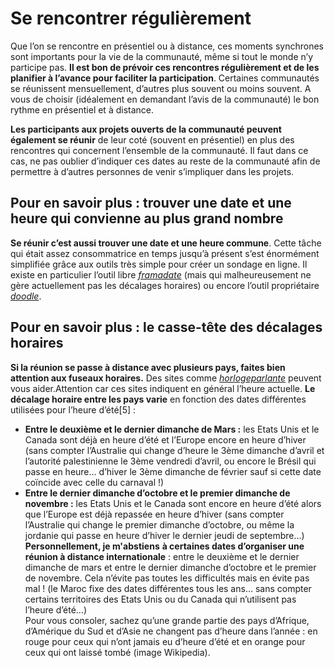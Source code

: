 # Se rencontrer régulièrement

Que l’on se rencontre en présentiel ou à distance, ces moments synchrones sont importants pour la vie de la communauté, même si tout le monde n’y participe pas. **Il est bon de prévoir ces rencontres régulièrement et de les planifier à l’avance pour faciliter la participation**. Certaines communautés se réunissent mensuellement, d’autres plus souvent ou moins souvent. A vous de choisir (idéalement en demandant l’avis de la communauté) le bon rythme en présentiel et à distance.

**Les participants aux projets ouverts de la communauté peuvent également se réunir** de leur coté (souvent en présentiel) en plus des rencontres qui concernent l’ensemble de la communauté. Il faut dans ce cas, ne pas oublier d’indiquer ces dates au reste de la communauté afin de permettre à d’autres personnes de venir s’impliquer dans les projets.

## Pour en savoir plus : trouver une date et une heure qui convienne au plus grand nombre

**Se réunir c’est aussi trouver une date et une heure commune**. Cette tâche qui était assez consommatrice en temps jusqu’à présent s’est énormément simplifiée grâce aux outils très simple pour créer un sondage en ligne. Il existe en particulier l’outil libre [*framadate*](https://framadate.org/) (mais qui malheureusement ne gère actuellement pas les décalages horaires) ou encore l’outil propriétaire [*doodle*](http://doodle.com/).

## Pour en savoir plus : le casse-tête des décalages horaires

**Si la réunion se passe à distance avec plusieurs pays, faites bien attention aux fuseaux horaires.** Des sites comme [*horlogeparlante*](http://www.horlogeparlante.com/horloge-mondiale.html) peuvent vous aider.Attention car ces sites indiquent en général l’heure actuelle. **Le décalage horaire entre les pays varie** en fonction des dates différentes utilisées pour l’heure d’été[5] :
* **Entre le deuxième et le dernier dimanche de Mars :** les Etats Unis et le Canada sont déjà en heure d’été et l’Europe encore en heure d’hiver (sans compter l’Australie qui change d’heure le 3ème dimanche d’avril et l’autorité palestinienne le 3ème vendredi d’avril, ou encore le Brésil qui passe en heure… d’hiver le 3ème dimanche de février sauf si cette date coïncide avec celle du carnaval !)
* **Entre le dernier dimanche d’octobre et le premier dimanche de novembre :** les Etats Unis et le Canada sont encore en heure d’été alors que l’Europe est déjà repassée en heure d’hiver (sans compter l’Australie qui change le premier dimanche d’octobre, ou même la jordanie qui passe en heure d’hiver le dernier jeudi de septembre…)
**Personnellement, je m'abstiens** **à certaines dates d’organiser une réunion à distance internationale** : entre le deuxième et le dernier dimanche de mars et entre le dernier dimanche d’octobre et le premier de novembre. Cela n’évite pas toutes les difficultés mais en évite pas mal ! (le Maroc fixe des dates différentes tous les ans… sans compter certains territoires des Etats Unis ou du Canada qui n’utilisent pas l’heure d’été...)                                                                                         
Pour vous consoler, sachez qu’une grande partie des pays d’Afrique, d’Amérique du Sud et d’Asie ne changent pas d’heure dans l’année : en rouge pour ceux qui n’ont jamais eu d’heure d’été et en orange pour ceux qui ont laissé tombé (image Wikipedia).
